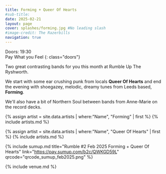 ```yaml
---
title: Forming + Queer Of Hearts
#sub-title:
date: 2025-02-21
layout: page
cover: splashes/forming.jpg #No leading slash
#image-credit: The Razerbills
navigation: true
---
```


Doors: 19:30 <br>Pay What you Feel
{: class="doors"}

Two great contrasting bands for you this month at Rumble Up The Ryshworth.

We start with some ear crushing punk from locals **Queer Of Hearts** and end the evening with shoegazey, melodic, dreamy tunes from Leeds based, **Forming**.

We'll also have a bit of Northern Soul between bands from Anne-Marie on the record decks.

{% assign artist = site.data.artists | where:"Name", "Forming" | first %} 
{% include artists.md %}

{% assign artist = site.data.artists | where:"Name", "Queer Of Hearts" | first %}
{% include artists.md %}

{% include sumup.md title="Rumble #2 Feb 2025 Forming + Queer Of Hearts" link="https://pay.sumup.com/b2c/QWKGD59L" qrcode="qrcode_sumup_feb2025.png" %}

{% include venue.md %}